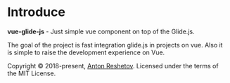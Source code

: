 # Introduce

**vue-glide-js** - Just simple vue component on top of the Glide.js.

The goal of the project is fast integration glide.js in projects on vue. Also it is simple to raise the development experience on Vue.

Copyright © 2018-present, [Anton Reshetov]('https://github.com/antonreshetov'). Licensed under the terms of the MIT License.